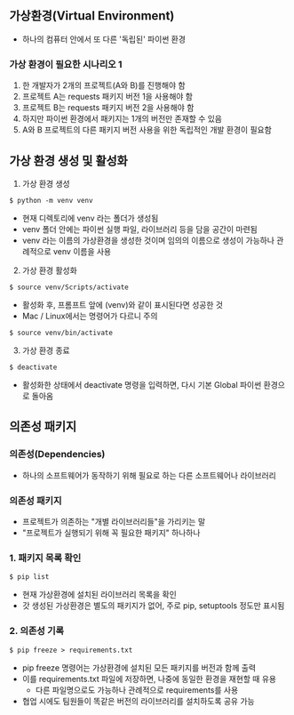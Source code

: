 ## 가상환경(Virtual Environment)
- 하나의 컴퓨터 안에서 또 다른 '독립된' 파이썬 환경

### 가상 환경이 필요한 시나리오 1
1. 한 개발자가 2개의 프로젝트(A와 B)를 진행해야 함
2. 프로젝트 A는 requests 패키지 버전 1을 사용해야 함
3. 프로젝트 B는 requests 패키지 버전 2을 사용해야 함
4. 하지만 파이썬 환경에서 패키지는 1개의 버전만 존재할 수 있음
5. A와 B 프로젝트의 다른 패키지 버전 사용을 위한 독립적인 개발 환경이 필요함



## 가상 환경 생성 및 활성화
1. 가상 환경 생성
~~~
$ python -m venv venv
~~~
- 현재 디렉토리에 venv 라는 폴더가 생성됨
- venv 폴더 안에는 파이썬 실행 파일, 라이브러리 등을 담을 공간이 마련됨
- venv 라는 이름의 가상환경을 생성한 것이며 임의의 이름으로 생성이 가능하나 관례적으로 venv 이름을 사용

2. 가상 환경 활성화
~~~
$ source venv/Scripts/activate
~~~
- 활성화 후, 프롬프트 앞에 (venv)와 같이 표시된다면 성공한 것
- Mac / Linux에서는 명령어가 다르니 주의
~~~
$ source venv/bin/activate
~~~

3. 가상 환경 종료
~~~
$ deactivate
~~~
- 활성화한 상태에서 deactivate 명령을 입력하면, 다시 기본 Global 파이썬 환경으로 돌아옴

## 의존성 패키지
### 의존성(Dependencies)
- 하나의 소프트웨어가 동작하기 위해 필요로 하는 다른 소프트웨어나 라이브러리

### 의존성 패키지
- 프로젝트가 의존하는 "개별 라이브러리들"을 가리키는 말
- "프로젝트가 실행되기 위해 꼭 필요한 패키지" 하나하나

### 1. 패키지 목록 확인
~~~
$ pip list
~~~
- 현재 가상환경에 설치된 라이브러리 목록을 확인
- 갓 생성된 가상환경은 별도의 패키지가 없어, 주로 pip, setuptools 정도만 표시됨

### 2. 의존성 기록
~~~
$ pip freeze > requirements.txt
~~~
- pip freeze 명령어는 가상환경에 설치된 모든 패키지를 버전과 함께 출력
- 이를 requirements.txt 파일에 저장하면, 나중에 동일한 환경을 재현할 때 유용
  - 다른 파일명으로도 가능하나 관례적으로 requirements를 사용
- 협업 시에도 팀원들이 똑같은 버전의 라이브러리를 설치하도록 공유 가능
